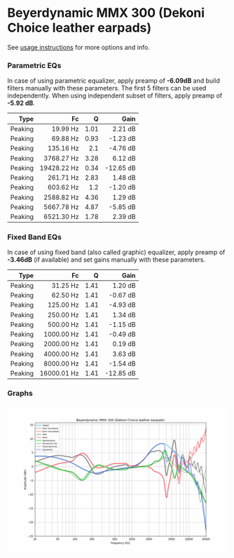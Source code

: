 # Beyerdynamic MMX 300 (Dekoni Choice leather earpads)
See [usage instructions](https://github.com/jaakkopasanen/AutoEq#usage) for more options and info.

### Parametric EQs
In case of using parametric equalizer, apply preamp of **-6.09dB** and build filters manually
with these parameters. The first 5 filters can be used independently.
When using independent subset of filters, apply preamp of **-5.92 dB**.

| Type    | Fc          |    Q | Gain      |
|--------:|------------:|-----:|----------:|
| Peaking | 19.99 Hz    | 1.01 | 2.21 dB   |
| Peaking | 69.88 Hz    | 0.93 | -1.23 dB  |
| Peaking | 135.16 Hz   | 2.1  | -4.76 dB  |
| Peaking | 3768.27 Hz  | 3.28 | 6.12 dB   |
| Peaking | 19428.22 Hz | 0.34 | -12.65 dB |
| Peaking | 261.71 Hz   | 2.83 | 1.48 dB   |
| Peaking | 603.62 Hz   | 1.2  | -1.20 dB  |
| Peaking | 2588.82 Hz  | 4.36 | 1.29 dB   |
| Peaking | 5667.78 Hz  | 4.87 | -5.85 dB  |
| Peaking | 6521.30 Hz  | 1.78 | 2.39 dB   |

### Fixed Band EQs
In case of using fixed band (also called graphic) equalizer, apply preamp of **-3.46dB**
(if available) and set gains manually with these parameters.

| Type    | Fc          |    Q | Gain      |
|--------:|------------:|-----:|----------:|
| Peaking | 31.25 Hz    | 1.41 | 1.20 dB   |
| Peaking | 62.50 Hz    | 1.41 | -0.67 dB  |
| Peaking | 125.00 Hz   | 1.41 | -4.93 dB  |
| Peaking | 250.00 Hz   | 1.41 | 1.34 dB   |
| Peaking | 500.00 Hz   | 1.41 | -1.15 dB  |
| Peaking | 1000.00 Hz  | 1.41 | -0.49 dB  |
| Peaking | 2000.00 Hz  | 1.41 | 0.19 dB   |
| Peaking | 4000.00 Hz  | 1.41 | 3.63 dB   |
| Peaking | 8000.00 Hz  | 1.41 | -1.54 dB  |
| Peaking | 16000.01 Hz | 1.41 | -12.85 dB |

### Graphs
![](./Beyerdynamic%20MMX%20300%20(Dekoni%20Choice%20leather%20earpads).png)